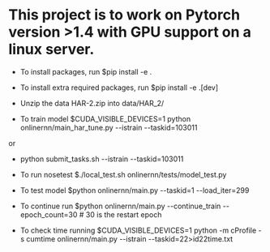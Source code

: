 # This project is to work on Pytorch version >1.4 with GPU support on a linux server. 

- To install packages, run $pip install -e .

- To install extra required packages, run $pip install -e .[dev]

- Unzip the data HAR-2.zip into data/HAR_2/

- To train model $CUDA_VISIBLE_DEVICES=1 python onlinernn/main_har_tune.py --istrain --taskid=103011

or 

- python submit_tasks.sh --istrain --taskid=103011

- To run nosetest $./local_test.sh onlinernn/tests/model_test.py 

- To test model $python onlinernn/main.py --taskid=1 --load_iter=299

- To continue run $python onlinernn/main.py --continue_train --epoch_count=30  # 30 is the restart epoch 

- To check time running $CUDA_VISIBLE_DEVICES=1 python -m cProfile -s cumtime onlinernn/main.py --istrain --taskid=22>id22time.txt